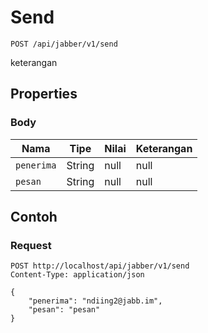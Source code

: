# Send
```http
POST /api/jabber/v1/send
```
keterangan
## Properties
### Body
Nama | Tipe | Nilai | Keterangan
--- | --- | --- | ---
<code>penerima</code> | String | null | null
<code>pesan</code> | String | null | null
## Contoh
### Request
```http
POST http://localhost/api/jabber/v1/send
Content-Type: application/json

{
    "penerima": "ndiing2@jabb.im",
    "pesan": "pesan"
}
```
